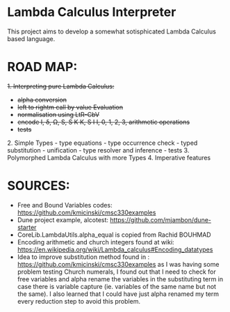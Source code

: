 # Lambda Calculus Interpreter

This project aims to develop a somewhat sotisphicated Lambda Calculus based language.

# ROAD MAP: 

<s> 1. Interpreting pure Lambda Calculus:
- alpha conversion
- left to rightm call by value Evaluation
- normalisation using LtR-CbV
- encode I, δ, Ω, S, S K K, S I I, 0, 1, 2, 3, arithmetic operations
- tests
</s>
2. Simple Types
- type equations
- type occurrence check
- typed substitution
- unification
- type resolver and inference
- tests
3. Polymorphed Lambda Calculus with more Types
4. Imperative features 

# SOURCES: 
- Free and Bound Variables codes: https://github.com/kmicinski/cmsc330examples
- Dune project example, alcotest: https://github.com/mjambon/dune-starter
- CoreLib.LambdaUtils.alpha_equal is copied from Rachid BOUHMAD
- Encoding arithmetic and church integers found at wiki: https://en.wikipedia.org/wiki/Lambda_calculus#Encoding_datatypes
- Idea to improve substitution method found in : https://github.com/kmicinski/cmsc330examples as I was having some problem testing Church numerals, I found out that I need to check for free variables and alpha rename the variables in the substituting term in case there is variable capture (ie. variables of the same name but not the same). I also learned that I could have just alpha renamed my term every reduction step to avoid this problem.